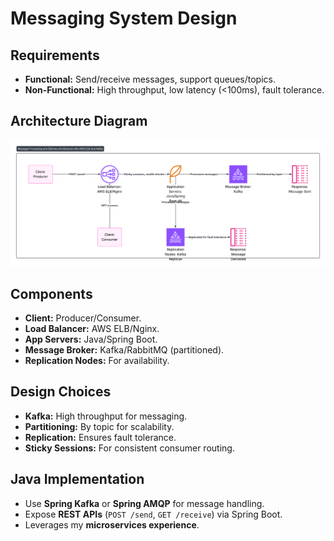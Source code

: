 
# Messaging System Design

## Requirements
- **Functional:** Send/receive messages, support queues/topics.
- **Non-Functional:** High throughput, low latency (<100ms), fault tolerance.

## Architecture Diagram
![Messaging System Diagram](messaging-system-diagram.png)

## Components
- **Client:** Producer/Consumer.
- **Load Balancer:** AWS ELB/Nginx.
- **App Servers:** Java/Spring Boot.
- **Message Broker:** Kafka/RabbitMQ (partitioned).
- **Replication Nodes:** For availability.

## Design Choices
- **Kafka:** High throughput for messaging.
- **Partitioning:** By topic for scalability.
- **Replication:** Ensures fault tolerance.
- **Sticky Sessions:** For consistent consumer routing.

## Java Implementation
- Use **Spring Kafka** or **Spring AMQP** for message handling.
- Expose **REST APIs** (`POST /send`, `GET /receive`) via Spring Boot.
- Leverages my **microservices experience**.
